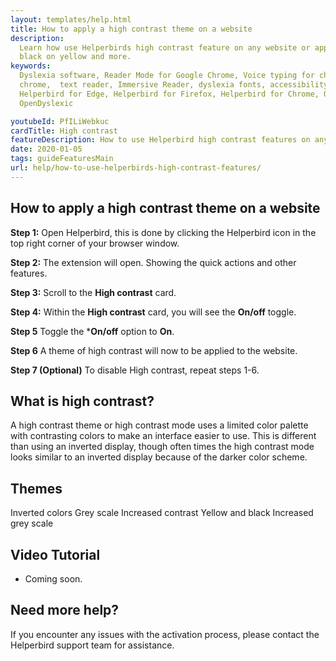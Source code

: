 ```yaml
---
layout: templates/help.html
title: How to apply a high contrast theme on a website
description:
  Learn how use Helperbirds high contrast feature on any website or app. This includes grayscale,
  black on yellow and more.
keywords:
  Dyslexia software, Reader Mode for Google Chrome, Voice typing for chrome, Text to speech for
  chrome,  text reader, Immersive Reader, dyslexia fonts, accessibility software, dyslexia software,
  Helperbird for Edge, Helperbird for Firefox, Helperbird for Chrome, Opendyslexic for Chrome,
  OpenDyslexic

youtubeId: PfILiWebkuc
cardTitle: High contrast
featureDescription: How to use Helperbird high contrast features on any website
date: 2020-01-05
tags: guideFeaturesMain
url: help/how-to-use-helperbirds-high-contrast-features/
---
```



## How to apply a high contrast theme on a website

**Step 1:** Open Helperbird, this is done by clicking the Helperbird icon in the top right corner of your browser window.

**Step 2:** The extension will open. Showing the quick actions and other features.

**Step 3:** Scroll to the **High contrast** card.

**Step 4:** Within the **High contrast** card, you will see the **On/off** toggle.

**Step 5** Toggle the ***On/off** option to **On**.

**Step 6** A theme of high contrast will now to be applied to the website.

**Step 7 (Optional)** To disable High contrast, repeat steps 1-6.




## What is high contrast?

A high contrast theme or high contrast mode uses a limited color palette with contrasting colors to
make an interface easier to use. This is different than using an inverted display, though often
times the high contrast mode looks similar to an inverted display because of the darker color
scheme.



## Themes

Inverted colors
Grey scale
Increased contrast
Yellow and black
Increased grey scale


## Video Tutorial

- Coming soon.



## Need more help?

If you encounter any issues with the activation process, please contact the Helperbird support team for assistance.


